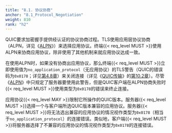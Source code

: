 ```yaml
---
title: "8.1. 协议协商"
anchor: "8.1_Protocol_Negotiation"
weight: 810
rank: "h2"
---
```


QUIC要求加密握手提供经认证的协议协商过程。TLS使用应用层协议协商（ALPN，详见《[ALPN](https://www.rfc-editor.org/info/rfc7301)》）来选择应用协议。终端{{< req_level MUST >}}使用ALPN来协商应用协议，除非使用了其他机制来就应用协议达成一致。

在使用ALPN时，如果没有协商出应用协议，那么终端{{< req_level MUST >}}立即使用值为`no_application_protocol`（无应用协议）的TLS警告（QUIC的错误码为`0x0178`；详见[第4.8章](#4.8_TLS_Errors)）来关闭连接（详见《[QUIC传输](../RFC9000_Chinese_Translation)》的[第10.2章](../RFC9000_Chinese_Translation/#10.2_Immediate_Close)）。尽管《[ALPN](https://www.rfc-editor.org/info/rfc7301)》中只规定了服务器要使用此警告，但是QUIC客户端在ALPN协商失败时{{< req_level MUST >}}使用类型为`0x0178`的错误来终止连接。

应用协议{{< req_level MAY >}}限制它所操作的QUIC版本。服务器{{< req_level MUST >}}选择一个与客户端所选QUIC版本兼容的应用协议。服务器{{< req_level MUST >}}将无法选出兼容的应用协议的情况视作类型为`0x0178`（相当于`no_application_protocol`）的连接错误。类似地，客户端{{< req_level MUST >}}将服务器选择了不兼容的应用协议的情况视作类型为`0x0178`的连接错误。
